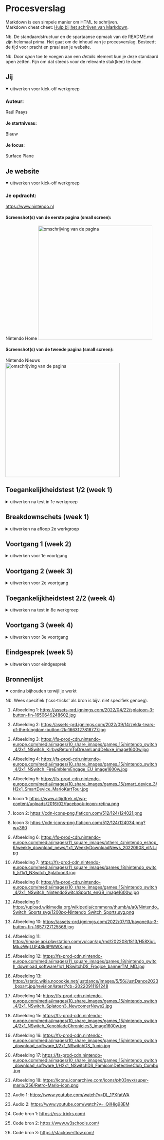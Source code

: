 # Procesverslag
Markdown is een simpele manier om HTML te schrijven.  
Markdown cheat cheet: [Hulp bij het schrijven van Markdown](https://github.com/adam-p/markdown-here/wiki/Markdown-Cheatsheet).

Nb. De standaardstructuur en de spartaanse opmaak van de README.md zijn helemaal prima. Het gaat om de inhoud van je procesverslag. Besteedt de tijd voor pracht en praal aan je website.

Nb. Door *open* toe te voegen aan een *details* element kun je deze standaard open zetten. Fijn om dat steeds voor de relevante stuk(ken) te doen.





## Jij

<details open>
  <summary>uitwerken voor kick-off werkgroep</summary>

  ### Auteur:
  Raúl Paays

  #### Je startniveau:
  Blauw

  #### Je focus:
  Surface Plane
 
</details>





## Je website

<details open>
  <summary>uitwerken voor kick-off werkgroep</summary>

  ### Je opdracht:
  https://www.nintendo.nl

  #### Screenshot(s) van de eerste pagina (small screen): 
  Nintendo Home
  <img src="readme-images/nintendo_1.jpeg" width="375px" alt="omschrijving van de pagina">

  #### Screenshot(s) van de tweede pagina (small screen):
  Nintendo Nieuws  
  <img src="readme-images/nintendo_2.jpeg" width="375px" alt="omschrijving van de pagina">
 
</details>



## Toegankelijkheidstest 1/2 (week 1)

<details>
  <summary>uitwerken na test in 1e werkgroep</summary>

  ### Bevindingen
  Lijst met je bevindingen die in de test naar voren kwamen:

  #### Screenreader
  Hier korte omschrijving (met indien nodig afbeeldingen):
  Frustrerend
  Alles opgelezen
  Moeite met swipen
  Wist niet hoe ze moest klikken
  <img src="./readme-images/screenreader_katarina.jpeg" alt="screenreader">

  Hier een omschrijving van hoe het opgelost kan worden (met indien nodig afbeeldingen)
  Beter aangeven hoe afbeeldingen te swipen (Misschien een scrolbar)

  #### Muis en Toetsenbord 
  Hier korte omschrijving (met indien nodig afbeeldingen):
  In de nav een klein lijntje / onduidelijk
  Met rood omcirkeld in de active state 
  <img src="./readme-images/tabben_katarina.jpeg" alt="tabben">

  Hier een omschrijving van hoe het opgelost kan worden (met indien nodig afbeeldingen)
  Duidelijker in de nav aangeven

  #### Motoriek (shocks, elastiekjes)
  Hier korte omschrijving (met indien nodig afbeeldingen):
  Werkte nog steeds omdat het niet zoveel acties heeft op het homescherm
  <img src="./readme-images/ballon_katarina.jpeg" alt ="ballon">
  Hier een omschrijving van hoe het opgelost kan worden (met indien nodig afbeeldingen)
  -

  #### Visueel (brillen, contrast, kleurenblind, dark/light). 
  Hier korte omschrijving (met indien nodig afbeeldingen):
  Periphical field loss: via de zijkant kijken
  Central Field Loss: witte letters minder goed zichtbaar: Groene kleine letters minder goed zichtbaar
  Cataract: Sommige lettertypes zijn onduidelijk
  <img src="./readme-images/verlorenvisie_katarina.jpeg" alt ="verloren visie">
  Hier een omschrijving van hoe het opgelost kan worden (met indien nodig afbeeldingen)
  - Lettertypes dikgedrukt maken, duidelijker contrast laten zien.


  Kleurverhouding is goed, ze mengen niet met elkaar
  Goed contrast nog steeds
  <img src="./readme-images/kleurvisie_katarina.jpeg" alt="verloren visie">
  Hier een omschrijving van hoe het opgelost kan worden (met indien nodig afbeeldingen):
  Lettertypes duidelijker maken
</details>



## Breakdownschets (week 1)

<details>
  <summary>uitwerken na afloop 2e werkgroep</summary>

  ### de hele pagina: 
  <img src="./readme-images/breakdownschets.jpeg" width="375px" alt="breakdown van de hele pagina">

  ### dynamisch deel (bijv menu): 
  <img src="./readme-images/breakdownschets_menu.jpeg" width="375px" alt="breakdown van een dynamisch deel">

</details>





## Voortgang 1 (week 2)

<details>
  <summary>uitwerken voor 1e voortgang</summary>

  ### Stand van zaken
  hier dit ging goed & dit was lastig (neem ook screenshots op van delen van je website en code)
  - Moest nog beginnen, dus nog niet zo goed bezig. Nog geen screenshots omdat er nog aan gewerkt moest worden.

  ### Verslag van meeting
  hier na afloop snel de uitkomsten van de meeting vastleggen

  - Beginnen!!
  - De oefeningen maken en de draad oppakken

</details>





## Voortgang 2 (week 3)

<details>
  <summary>uitwerken voor 2e voortgang</summary>

  ### Stand van zaken
  hier dit ging goed & dit was lastig (neem ook screenshots op van delen van je website en code)
  Nog steeds niet ver, wel oefeningen gemaakt maar niet begonnen met HTML CSS

  ### Verslag van meeting
  hier na afloop snel de uitkomsten van de meeting vastleggen

  - Hard aan de bak met de HTML CSS
  - Tenminste 2 pagina's HTML

</details>





## Toegankelijkheidstest 2/2 (week 4)

<details>
  <summary>uitwerken na test in 8e werkgroep</summary>

  ### Bevindingen
  Lijst met je bevindingen die in de test naar voren kwamen (geef ook aan wat er verbeterd is):

  #### Screenreader
  Hier korte omschrijving (met indien nodig afbeeldingen)
 
  Hier een omschrijving van hoe het opgelost kan worden (met indien nodig afbeeldingen)
  - Meer linkjes zetten
  - De tekst linkjes maken zodat ze worden aangeduid en worden benoemd
  #### Muis en Toetsenbord 
  Hier korte omschrijving (met indien nodig afbeeldingen)
  - Slaat nog steeds stukjes tekst/linkjes over
  Hier een omschrijving van hoe het opgelost kan worden (met indien nodig afbeeldingen)
  - Meer linkjes zetten
  - De tekst linkjes maken zodat ze worden aangeduid en worden benoemd

  #### Motoriek (shocks, elastiekjes)
  Hier korte omschrijving (met indien nodig afbeeldingen)
  Te kleine afbeeldingen/buttons
  Hier een omschrijving van hoe het opgelost kan worden (met indien nodig afbeeldingen)
  - Afbeeldingen vergroten
  - Met hovers werken

  #### Visueel (brillen, contrast, kleurenblind, dark/light). 
  Hier korte omschrijving (met indien nodig afbeeldingen)
  Contrast is goed
  Hier een omschrijving van hoe het opgelost kan worden (met indien nodig afbeeldingen)
  - 

</details>





## Voortgang 3 (week 4)

<details>
  <summary>uitwerken voor 3e voortgang</summary>

  ### Stand van zaken
  hier dit ging goed & dit was lastig (neem ook screenshots op van delen van je website en code)
  - Het ging wel goed, ik was al een eind op weg maar nog steeds niet klaar.

  ### Verslag van meeting
  hier na afloop snel de uitkomsten van de meeting vastleggen

  - Laatste vragen gesteld, zoals hoe je de slider aantrekkelijker en duidelijker kan maken, beantwoord gekregen.
  - Nog laatste CSS doen.

</details>





## Eindgesprek (week 5)

<details>
  <summary>uitwerken voor eindgesprek</summary>

  ### Je uitkomst - karakteristiek screenshots:
  <img src="./readme-images/homepage.pdf" width="375px" alt="uitomst opdracht 1">
  <img src="./readme-images/nieuws.pdf" width="375px" alt="uitomst opdracht 1">


  ### Dit ging goed/Heb ik geleerd: 
  Korte omschrijving met plaatjes

  Ik heb leren animeren
  <img src="./readme-images/codegeleerd.png" width="375px" alt="top">


  ### Dit was lastig/Is niet gelukt:
  Korte omschrijving met plaatjes

  De toegankelijkheid zou ik me meer in willen verdiepen, met name de screenreader.
  Het responsive maken.

  ### Feedback eindgesprek:
  HTML verbeteren
</details>





## Bronnenlijst

<details open>
  <summary>continu bijhouden terwijl je werkt</summary>

  Nb. Wees specifiek ('css-tricks' als bron is bijv. niet specifiek genoeg).

  1. Afbeelding 1: https://assets-prd.ignimgs.com/2022/04/22/splatoon-3-button-fin-1650649248602.jpg  
  2. Afbeelding 2: https://assets-prd.ignimgs.com/2022/09/14/zelda-tears-of-the-kingdom-button-2k-1663127818777.jpg
  3. Afbeelding 3: https://fs-prod-cdn.nintendo-europe.com/media/images/10_share_images/games_15/nintendo_switch_4/2x1_NSwitch_KirbysReturnToDreamLandDeluxe_image1600w.jpg
  4. Afbeelding 4: https://fs-prod-cdn.nintendo-europe.com/media/images/10_share_images/games_15/nintendo_switch_4/2x1_NSwitch_FireEmblemEngage_EU_image1600w.jpg
  5. Afbeelding 5: https://fs-prod-cdn.nintendo-europe.com/media/images/10_share_images/games_15/smart_device_3/H2x1_SmartDevice_MarioKartTour.jpg

  6. Icoon 1: https://www.altijdtrek.nl/wp-content/uploads/2016/02/facebook-icoon-retina.png
  7. Icoon 2: https://cdn-icons-png.flaticon.com/512/124/124021.png
  8. Icoon 3: https://cdn-icons-png.flaticon.com/512/124/124034.png?w=360 

  9. Afbeelding 6: https://fs-prod-cdn.nintendo-europe.com/media/images/11_square_images/others_4/nintendo_eshop_6/weekly_download_news/1x1_WeeklyDownloadNews_20220908_nlNL.jpg
  10. Afbeelding 7: https://fs-prod-cdn.nintendo-europe.com/media/images/11_square_images/games_18/nintendo_switch_5/1x1_NSwitch_Splatoon3.jpg
  11. Afbeelding 8: https://fs-prod-cdn.nintendo-europe.com/media/images/10_share_images/games_15/nintendo_switch_4/2x1_NSwitch_NintendoSwitchSports_enGB_image1600w.jpg
  12. Afbeelding 9: https://upload.wikimedia.org/wikipedia/commons/thumb/a/a0/Nintendo_Switch_Sports.svg/1200px-Nintendo_Switch_Sports.svg.png
  13. Afbeelding 10: https://assets-prd.ignimgs.com/2022/07/13/bayonetta-3-button-fin-1657727125568.jpg
  14. Afbeelding 11: https://image.api.playstation.com/vulcan/ap/rnd/202208/1813/H58XiuLMtuzWqLUF48k6PWWX.png
  15. Afbeelding 12: https://fs-prod-cdn.nintendo-europe.com/media/images/11_square_images/games_18/nintendo_switch_download_software/1x1_NSwitchDS_Frogice_bannerTM_MD.jpg
  16. Afbeelding 13: https://static.wikia.nocookie.net/justdance/images/5/56/JustDance2023_boxart.jpg/revision/latest?cb=20220911191248
  17. Afbeelding 14: https://fs-prod-cdn.nintendo-europe.com/media/images/10_share_images/games_15/nintendo_switch_4/2x1_NSwitch_Splatoon3_NewcomerNews2.jpg
  18. Afbeelding 15: https://fs-prod-cdn.nintendo-europe.com/media/images/10_share_images/games_15/nintendo_switch_4/2x1_NSwitch_XenobladeChronicles3_image1600w.jpg
  19. Afbeelding 16: https://fs-prod-cdn.nintendo-europe.com/media/images/10_share_images/games_15/nintendo_switch_download_software_1/2x1_NSwitchDS_Tunic.jpg
  20. Afbeelding 17: https://fs-prod-cdn.nintendo-europe.com/media/images/10_share_images/games_15/nintendo_switch_download_software_1/H2x1_NSwitchDS_FamicomDetectiveClub_Combo.jpg
  21. Afbeelding 18: https://icons.iconarchive.com/icons/ph03nyx/super-mario/256/Retro-Mario-icon.png

  22. Audio 1: https://www.youtube.com/watch?v=DL_1PXfatWA
  23. Audio 2: https://www.youtube.com/watch?v=_QilHig98EM

  24. Code bron 1: https://css-tricks.com/ 
  25. Code bron 2: https://www.w3schools.com/
  26. Code bron 3: https://stackoverflow.com/ 






</details>